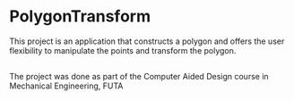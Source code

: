 # PolygonTransform
This project is an application that constructs a polygon and offers the user flexibility to manipulate the points and transform the polygon.

##
The project was done as part of the Computer Aided Design course in Mechanical Engineering, FUTA 
